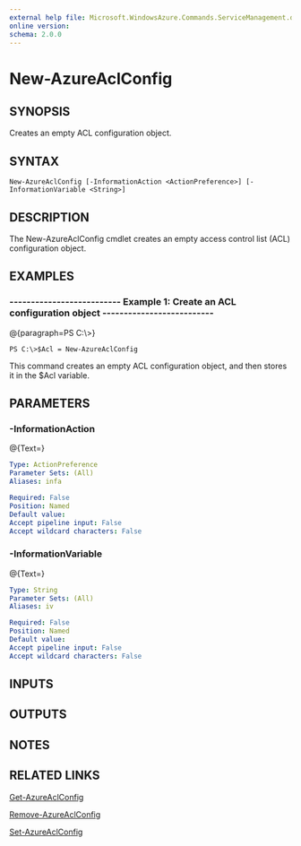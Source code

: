 ```yaml
---
external help file: Microsoft.WindowsAzure.Commands.ServiceManagement.dll-Help.xml
online version: 
schema: 2.0.0
---
```


# New-AzureAclConfig
## SYNOPSIS
Creates an empty ACL configuration object.

## SYNTAX

```
New-AzureAclConfig [-InformationAction <ActionPreference>] [-InformationVariable <String>]
```

## DESCRIPTION
The New-AzureAclConfig cmdlet creates an empty access control list (ACL) configuration object.

## EXAMPLES

### --------------------------  Example 1: Create an ACL configuration object  --------------------------
@{paragraph=PS C:\\\>}

```
PS C:\>$Acl = New-AzureAclConfig
```

This command creates an empty ACL configuration object, and then stores it in the $Acl variable.

## PARAMETERS

### -InformationAction
@{Text=}

```yaml
Type: ActionPreference
Parameter Sets: (All)
Aliases: infa

Required: False
Position: Named
Default value: 
Accept pipeline input: False
Accept wildcard characters: False
```

### -InformationVariable
@{Text=}

```yaml
Type: String
Parameter Sets: (All)
Aliases: iv

Required: False
Position: Named
Default value: 
Accept pipeline input: False
Accept wildcard characters: False
```

## INPUTS

## OUTPUTS

## NOTES

## RELATED LINKS

[Get-AzureAclConfig]()

[Remove-AzureAclConfig]()

[Set-AzureAclConfig]()

